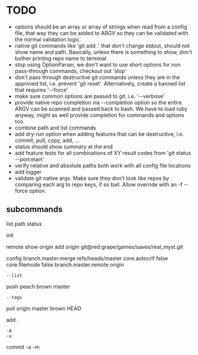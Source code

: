TODO
====

* options should be an array or array of strings when read from a  config
  file, that way they can be added to ARGV so they can be validated with
  the normal validation logic.
* native git commands like 'git add .' that don't change stdout, should not
  show name and path.  Basically, unless there is something to show, don't
  bother printing repo name to terminal
* stop using OptionParser, we don't want to use short options for non pass-through commands, checkout out 'slop'
* don't pass through destructive git commands unless they are in the approved
  list, i.e. prevent 'git reset'.  Alternatively, create a banned list that requires '--force'
* make sure common options are passed to git. i.e. '--verbose'
* provide native repo completion via --completion option so the entire ARGV can
  be scanned and passed back to bash.  We have to load ruby anyway, might as
  well provide completion for commands and options too.
* combine path and list commands
* add dry-run option when adding features that can be destructive, i.e. commit,
  pull, copy, add, ...
* status should show summary at the end
* add feature tests for all combinations of XY result codes from 'git status --porcelain'
* verify relative and absolute paths both work with all config file locations
* add logger
* validate git native args.  Make sure they don't look like repos by comparing
  each arg to repo keys, if so bail.  Allow override with an -f --force option.

subcommands
----------

  list
  path
  status

  init

  remote
    <no arg>
    show origin
    add origin git@red:grape/games/saves/real_myst.git

  config
    <no arg>
    branch.master.merge refs/heads/master
    core.autocrlf false
    core.filemode false
    branch.master.remote origin

    --list

  push
    <no arg>
    peach
    brown master

    --tags


  pull
    <no arg>
    origin master
    brown HEAD

  add
    <no arg>
    .

    -A
    -u

  commit
    -a
    -m

